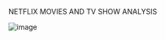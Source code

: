 NETFLIX MOVIES AND TV SHOW ANALYSIS

![image](https://github.com/user-attachments/assets/c6ce4bb1-d4fd-4417-bb2c-d84c13ef6a7f)







